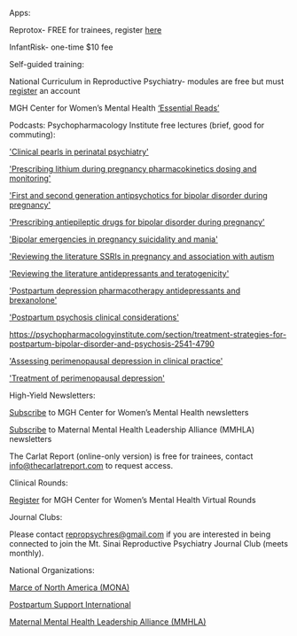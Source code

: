 Apps:

Reprotox- FREE for trainees, register [here](https://www.reprotox.org/join#prop-2)

InfantRisk- one-time $10 fee


Self-guided training:

National Curriculum in Reproductive Psychiatry- modules are free but must [register](https://ncrptraining.org/learning-modules/ ) an account

MGH Center for Women’s Mental Health [‘Essential Reads’](https://womensmentalhealth.org/blog/essential-reads/) 


Podcasts:
Psychopharmacology Institute free lectures (brief, good for commuting):

['Clinical pearls in perinatal psychiatry'](https://psychopharmacologyinstitute.com/publication/clinical-pearls-in-perinatal-psychiatry-2571)

['Prescribing lithium during pregnancy pharmacokinetics dosing and monitoring'](https://psychopharmacologyinstitute.com/section/prescribing-lithium-during-pregnancy-pharmacokinetics-dosing-and-monitoring-2559-4948)

['First and second generation antipsychotics for bipolar disorder during pregnancy'](https://psychopharmacologyinstitute.com/section/first-and-second-generation-antipsychotics-for-bipolar-disorder-during-pregnancy-2559-4949)

['Prescribing antiepileptic drugs for bipolar disorder during pregnancy'](https://psychopharmacologyinstitute.com/section/prescribing-antiepileptic-drugs-for-bipolar-disorder-during-pregnancy-valproate-carbamazepine-and-lamotrigine-2559-4950)

['Bipolar emergencies in pregnancy suicidality and mania'](https://psychopharmacologyinstitute.com/section/bipolar-emergencies-in-pregnancy-suicidality-and-mania-2559-4951)

['Reviewing the literature SSRIs in pregnancy and association with autism](https://psychopharmacologyinstitute.com/section/reviewing-the-literature-ssris-in-pregnancy-and-association-with-autism-2068-4206)

['Reviewing the literature antidepressants and teratogenicity'](https://psychopharmacologyinstitute.com/section/reviewing-the-literature-antidepressants-and-teratogenicity-2068-4204)

['Postpartum depression pharmacotherapy antidepressants and brexanolone'](https://psychopharmacologyinstitute.com/section/postpartum-depression-pharmacotherapy-antidepressants-and-brexanolone-2541-4785)

['Postpartum psychosis clinical considerations'](https://psychopharmacologyinstitute.com/section/postpartum-psychosis-clinical-considerations-2541-4789)

https://psychopharmacologyinstitute.com/section/treatment-strategies-for-postpartum-bipolar-disorder-and-psychosis-2541-4790

['Assessing perimenopausal depression in clinical practice'](https://psychopharmacologyinstitute.com/section/assessing-perimenopausal-depression-in-clinical-practice-2493-4844)

['Treatment of perimenopausal depression'](https://psychopharmacologyinstitute.com/section/treatment-of-perimenopausal-depression-2493-4845)


High-Yield Newsletters:

[Subscribe](https://womensmentalhealth.org/subscribe/) to MGH Center for Women’s Mental Health newsletters

[Subscribe](https://www.mmhla.org/mmhla-newsletters/) to Maternal Mental Health Leadership Alliance (MMHLA) newsletters

The Carlat Report (online-only version) is free for trainees, contact info@thecarlatreport.com to request access. 


Clinical Rounds:

[Register](https://womensmentalhealth.org/educational-programs/virtual-rounds-at-the-cwmh/) for MGH Center for Women’s Mental Health Virtual Rounds

Journal Clubs:

Please contact repropsychres@gmail.com if you are interested in being connected to join the Mt. Sinai Reproductive Psychiatry Journal Club (meets monthly).


National Organizations:

[Marce of North America (MONA)](https://marcenortham.com/)

[Postpartum Support International](https://www.postpartum.net/)

[Maternal Mental Health Leadership Alliance (MMHLA)](www.mmhla.org)
